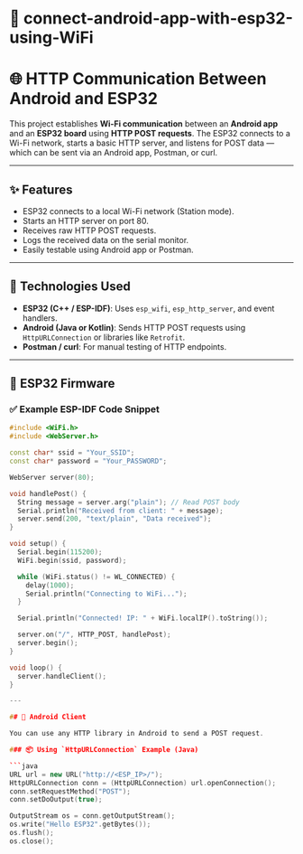 # 📶 connect-android-app-with-esp32-using-WiFi  
# 🌐 HTTP Communication Between Android and ESP32

This project establishes **Wi-Fi communication** between an **Android app** and an **ESP32 board** using **HTTP POST requests**. The ESP32 connects to a Wi-Fi network, starts a basic HTTP server, and listens for POST data — which can be sent via an Android app, Postman, or curl.

---

## ✨ Features

- ESP32 connects to a local Wi-Fi network (Station mode).
- Starts an HTTP server on port 80.
- Receives raw HTTP POST requests.
- Logs the received data on the serial monitor.
- Easily testable using Android app or Postman.

---

## 🧰 Technologies Used

- **ESP32 (C++ / ESP-IDF)**: Uses `esp_wifi`, `esp_http_server`, and event handlers.
- **Android (Java or Kotlin)**: Sends HTTP POST requests using `HttpURLConnection` or libraries like `Retrofit`.
- **Postman / curl**: For manual testing of HTTP endpoints.

---

## 🔌 ESP32 Firmware

### ✅ Example ESP-IDF Code Snippet

```cpp
#include <WiFi.h>
#include <WebServer.h>

const char* ssid = "Your_SSID";
const char* password = "Your_PASSWORD";

WebServer server(80);

void handlePost() {
  String message = server.arg("plain"); // Read POST body
  Serial.println("Received from client: " + message);
  server.send(200, "text/plain", "Data received");
}

void setup() {
  Serial.begin(115200);
  WiFi.begin(ssid, password);

  while (WiFi.status() != WL_CONNECTED) {
    delay(1000);
    Serial.println("Connecting to WiFi...");
  }

  Serial.println("Connected! IP: " + WiFi.localIP().toString());

  server.on("/", HTTP_POST, handlePost);
  server.begin();
}

void loop() {
  server.handleClient();
}

---

## 📱 Android Client

You can use any HTTP library in Android to send a POST request.

### 📦 Using `HttpURLConnection` Example (Java)

```java
URL url = new URL("http://<ESP_IP>/");
HttpURLConnection conn = (HttpURLConnection) url.openConnection();
conn.setRequestMethod("POST");
conn.setDoOutput(true);

OutputStream os = conn.getOutputStream();
os.write("Hello ESP32".getBytes());
os.flush();
os.close();
